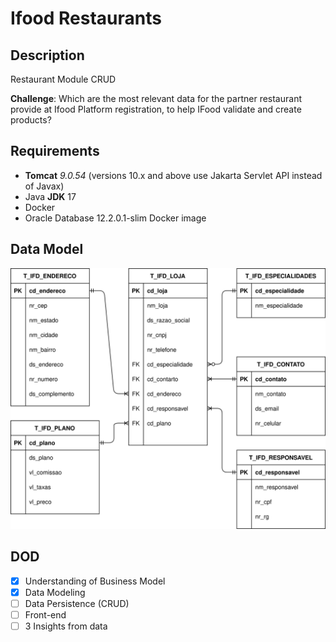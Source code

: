 # Ifood Restaurants

## Description

Restaurant Module CRUD

**Challenge**:
Which are the most relevant data for the partner restaurant provide at Ifood Platform registration, to help IFood validate and create products?

## Requirements

- **Tomcat** _9.0.54_ (versions 10.x and above use Jakarta Servlet API instead of Javax)
- Java **JDK** 17
- Docker
- Oracle Database 12.2.0.1-slim Docker image

## Data Model

![Data Model](diagrams/relational-model.drawio.svg)

## DOD

- [x] Understanding of Business Model
- [x] Data Modeling
- [ ] Data Persistence (CRUD)
- [ ] Front-end
- [ ] 3 Insights from data
